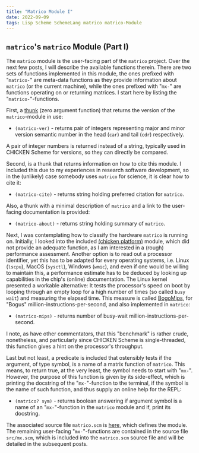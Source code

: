 ```yaml
---
title: "Matrico Module I"
date: 2022-09-09
tags: Lisp Scheme SchemeLang matrico matrico-Module
---
```


## `matrico`'s `matrico` Module (Part I)

The `matrico` module is the user-facing part of the `matrico` project.
Over the next few posts, I will describe the available functions therein.
There are two sets of functions implemented in this module,
the ones prefixed with "`matrico-`" are meta-data functions as they provide information about `matrico` (or the current machine),
while the ones prefixed with "`mx-`" are functions operating on or returning matrices.
I start here by listing the "`matrico-`"-functions.

First, a [thunk](https://en.wikipedia.org/wiki/Thunk#Functional_programming) (zero argument function) that returns the
version of the `matrico`-module in use:

* `(matrico-ver)` - returns pair of integers representing major and minor version semantic number in the head (`car`) and tail (`cdr`) respectively.

A pair of integer numbers is returned instead of a string, typically used in CHICKEN Scheme for versions,
so they can directly be compared.

Second, is a thunk that returns information on how to cite this module.
I included this due to my experiences in research software development,
so in the (unlikely) case somebody uses `matrico` for science, it is clear how to cite it:

* `(matrico-cite)` - returns string holding preferred citation for `matrico`.

Also, a thunk with a minimal description of `matrico` and a link to the user-facing documentation is provided:

* `(matrico-about)` - returns string holding summary of `matrico`.

Next, I was contemplating how to classify the hardware `matrico` is running on.
Initially, I looked into the included [(chicken platform)](http://wiki.call-cc.org/man/5/Module%20(chicken%20platform)) module,
which did not provide an adequate function, as I am interested in a (rough) performance assessment.
Another option is to read out a processor identifier,
yet this has to be adapted for every operating systems, i.e. Linux (`lscpu`), MacOS (`sysctl`), Windows (`wmic`),
and even if one would be willing to maintain this, a performance estimate has to be deduced by looking up capabilities
in the chip's (online) documentation.
The Linux kernel presented a workable alternative: It tests the processor's speed on boot by looping through an empty loop
for a high number of times  (so called `busy wait`) and measuring the elapsed time.
This measure is called [BogoMips](https://en.wikipedia.org/wiki/BogoMips),
for "Bogus" million-instructions-per-second, and also implemented in `matrico`:

* `(matrico-mips)` - returns number of busy-wait million-instructions-per-second.

I note, as have other commentators, that this "benchmark" is rather crude, nonetheless,
and particularly since CHICKEN Scheme is single-threaded, this function gives a hint on the processor's throughput.

Last but not least, a predicate is included that ostensibly tests if the argument, of type symbol,
is a name of a matrix function of `matrico`.
This means, to return true, at the very least, the symbol needs to start with "`mx-`".
However, the purpose of this function is given by its side-effect,
which is printing the docstring of the "`mx-`"-function to the terminal,
if the symbol is the name of such function, and thus supply an online help for the REPL:

* `(matrico? sym)` - returns boolean answering if argument symbol is a name of an "`mx-`"-function in the `matrico` module and if, print its docstring.

The associated source file `matrico.scm` is [here](https://github.com/gramian/matrico/blob/main/matrico.scm), which defines the module.
The remaining user-facing "`mx-`"-functions are contained in the source file `src/mx.scm`,
which is included into the `matrico.scm` source file and will be detailed in the subsequent posts.

